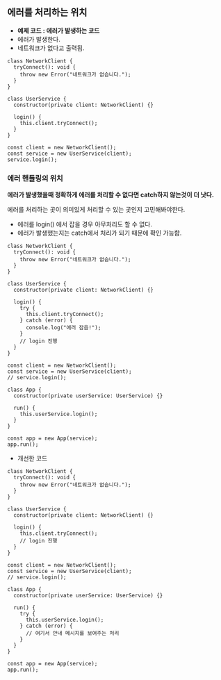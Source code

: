 ## 에러를 처리하는 위치

- **예제 코드 : 에러가 발생하는 코드**
- 에러가 발생한다.
- 네트워크가 없다고 출력됨.

```tsx
class NetworkClient {
  tryConnect(): void {
    throw new Error("네트워크가 없습니다.");
  }
}

class UserService {
  constructor(private client: NetworkClient) {}

  login() {
    this.client.tryConnect();
  }
}

const client = new NetworkClient();
const service = new UserService(client);
service.login();
```

### **에러 핸들링의 위치**

**에러가 발생했을때 정확하게 에러를 처리할 수 없다면 catch하지 않는것이 더 낫다.**

에러를 처리하는 곳이 의미있게 처리할 수 있는 곳인지 고민해봐야한다.

- 에러를 login() 에서 잡을 경우 아무처리도 할 수 없다.
- 에러가 발생했는지는 catch에서 처리가 되기 때문에 확인 가능함.

```tsx
class NetworkClient {
  tryConnect(): void {
    throw new Error("네트워크가 없습니다.");
  }
}

class UserService {
  constructor(private client: NetworkClient) {}

  login() {
    try {
      this.client.tryConnect();
    } catch (error) {
      console.log("에러 잡음!");
    }
    // login 진행
  }
}

const client = new NetworkClient();
const service = new UserService(client);
// service.login();

class App {
  constructor(private userService: UserService) {}

  run() {
    this.userService.login();
  }
}

const app = new App(service);
app.run();
```

- 개선한 코드

```tsx
class NetworkClient {
  tryConnect(): void {
    throw new Error("네트워크가 없습니다.");
  }
}

class UserService {
  constructor(private client: NetworkClient) {}

  login() {
    this.client.tryConnect();
    // login 진행
  }
}

const client = new NetworkClient();
const service = new UserService(client);
// service.login();

class App {
  constructor(private userService: UserService) {}

  run() {
    try {
      this.userService.login();
    } catch (error) {
      // 여기서 안내 메시지를 보여주는 처리
    }
  }
}

const app = new App(service);
app.run();
```
